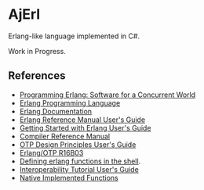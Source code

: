 # AjErl

Erlang-like language implemented in C#.

Work in Progress.

## References

- [Programming Erlang: Software for a Concurrent World](http://pragprog.com/book/jaerlang/programming-erlang)
- [Erlang Programming Language](http://www.erlang.org/)
- [Erlang Documentation](http://www.erlang.org/doc.html)
- [Erlang Reference Manual User's Guide](http://www.erlang.org/doc/reference_manual/users_guide.html)
- [Getting Started with Erlang User's Guide](http://www.erlang.org/doc/getting_started/users_guide.html)
- [Compiler Reference Manual](http://www.erlang.org/doc/apps/compiler/index.html)
- [OTP Design Principles User's Guide](http://www.erlang.org/doc/design_principles/users_guide.html)
- [Erlang/OTP R16B03](http://www.erlang.org/doc/)
- [Defining erlang functions in the shell](http://stackoverflow.com/questions/2065990/defining-erlang-functions-in-the-shell).
- [Interoperability Tutorial User's Guide](http://www.erlang.org/doc/tutorial/users_guide.html)
- [Native Implemented Functions](http://www.erlang.org/doc/tutorial/nif.html)
